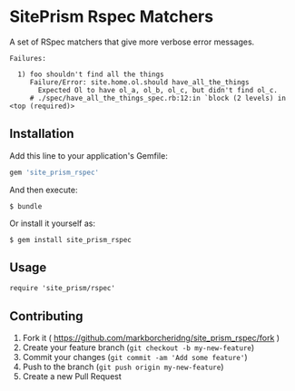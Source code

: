 # SitePrism Rspec Matchers

A set of RSpec matchers that give more verbose error messages.

```
Failures:

  1) foo shouldn't find all the things
     Failure/Error: site.home.ol.should have_all_the_things
       Expected Ol to have ol_a, ol_b, ol_c, but didn't find ol_c.
     # ./spec/have_all_the_things_spec.rb:12:in `block (2 levels) in <top (required)>

```


## Installation

Add this line to your application's Gemfile:

```ruby
gem 'site_prism_rspec'
```

And then execute:

    $ bundle

Or install it yourself as:

    $ gem install site_prism_rspec

## Usage

```
require 'site_prism/rspec'
```

## Contributing

1. Fork it ( https://github.com/markborcheridng/site_prism_rspec/fork )
2. Create your feature branch (`git checkout -b my-new-feature`)
3. Commit your changes (`git commit -am 'Add some feature'`)
4. Push to the branch (`git push origin my-new-feature`)
5. Create a new Pull Request
